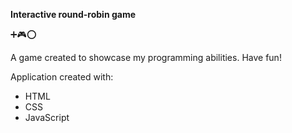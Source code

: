 
<b>Interactive round-robin game</b>

:heavy_plus_sign::video_game::o:

A game created to showcase my programming abilities. Have fun!

Application created with:

- HTML
- CSS
- JavaScript
